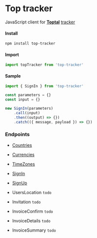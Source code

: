 # Top tracker

JavaScript client for **[Toptal](https://www.toptal.com/)** [tracker](https://www.toptal.com/tracker)

#### Install

```bash
npm install top-tracker
```

#### Import

```js
import topTracker from 'top-tracker'
```

#### Sample

```js
import { SignIn } from 'top-tracker'

const parameters = {}
const input = {}

new SignIn(parameters)
    .call(input)
    .then((output) => {})
    .catch(({ message, payload }) => {})
```

### Endpoints

-   [Countries](./docs/Countries/readme.md)

-   [Currencies](./docs/Currencies/readme.md)

-   [TimeZones](./docs/TimeZones/readme.md)

-   [SignIn](./docs/SignIn/readme.md)

-   [SignUp](./docs/SignUp/readme.md)

-   UsersLocation `todo`

-   Invitation `todo`

-   InvoiceConfirm `todo`

-   InvoiceDetails `todo`

-   InvoiceSummary `todo`

